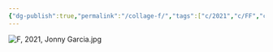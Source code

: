 ```yaml
---
{"dg-publish":true,"permalink":"/collage-f/","tags":["c/2021","c/FF","c/uncollage","c/paint-collage","c/woman","c/face","c/pink","c/red","c/portrait"],"created":"2024-06-28T12:56:47.000-04:00","updated":"2024-04-15T12:04:25.000-04:00"}
---
```



![F, 2021, Jonny Garcia.jpg](/img/user/MEDIA/F,%202021,%20Jonny%20Garcia.jpg)
